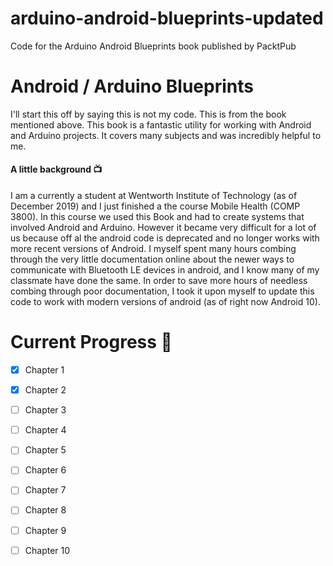 arduino-android-blueprints-updated
==========================

Code for the Arduino Android Blueprints book published by PacktPub

# Android / Arduino Blueprints

I'll start this off by saying this is not my code. This is from the book 
mentioned above. This book is a fantastic utility for working with
 Android and Arduino projects. It covers many subjects and was 
 incredibly helpful to me. 

#### A little background 📺
I am a currently a student at Wentworth Institute of Technology (as of 
December 2019) and I just finished a the course Mobile Health 
(COMP 3800). In this course we used this Book and had to create systems 
that involved Android and Arduino. However it became very difficult for 
a lot of us because off al the android code is deprecated and no longer 
works with more recent versions of Android. I myself spent many hours 
combing through the very little documentation online about the newer 
ways to communicate with Bluetooth LE devices in android, and I know 
many of my classmate have done the same. In order to save more hours of 
needless combing through poor documentation, I took it upon myself to 
update this code to work with modern versions of android (as of right 
now Android 10).


# Current Progress 📲

- [x] Chapter 1
- [x] Chapter 2
- [ ] Chapter 3
- [ ] Chapter 4
- [ ] Chapter 5
- [ ] Chapter 6
- [ ] Chapter 7
- [ ] Chapter 8
- [ ] Chapter 9
- [ ] Chapter 10


